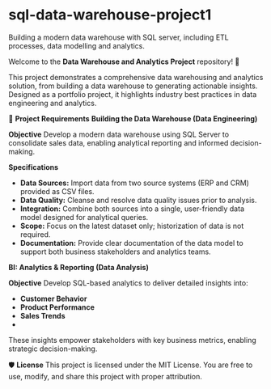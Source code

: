 # sql-data-warehouse-project1
Building a modern data warehouse with SQL server, including ETL processes, data modelling and analytics.

Welcome to the **Data Warehouse and Analytics Project** repository! 🚀

This project demonstrates a comprehensive data warehousing and analytics solution, from building a data warehouse to generating actionable insights. Designed as a portfolio project, it highlights industry best practices in data engineering and analytics.


🚀 **Project Requirements**
**Building the Data Warehouse (Data Engineering)**

**Objective**
Develop a modern data warehouse using SQL Server to consolidate sales data, enabling analytical reporting and informed decision-making.

**Specifications**

- **Data Sources:** Import data from two source systems (ERP and CRM) provided as CSV files.
- **Data Quality:** Cleanse and resolve data quality issues prior to analysis.
- **Integration:** Combine both sources into a single, user-friendly data model designed for analytical queries.
- **Scope:** Focus on the latest dataset only; historization of data is not required.
- **Documentation:** Provide clear documentation of the data model to support both business stakeholders and analytics teams.

**BI: Analytics & Reporting (Data Analysis)**

**Objective**
Develop SQL-based analytics to deliver detailed insights into:

- **Customer Behavior**
- **Product Performance**
- **Sales Trends**
- 
These insights empower stakeholders with key business metrics, enabling strategic decision-making.

🛡️ **License**
This project is licensed under the MIT License. You are free to use, modify, and share this project with proper attribution.
